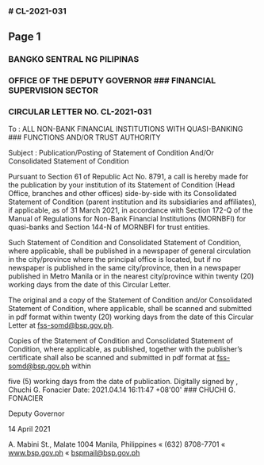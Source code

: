 ### # CL-2021-031

## Page 1

### BANGKO SENTRAL NG PILIPINAS

### OFFICE OF THE DEPUTY GOVERNOR ### FINANCIAL SUPERVISION SECTOR

### CIRCULAR LETTER NO. CL-2021-031

To : ALL NON-BANK FINANCIAL INSTITUTIONS WITH QUASI-BANKING ### FUNCTIONS AND/OR TRUST AUTHORITY

Subject : Publication/Posting of Statement of Condition And/Or Consolidated Statement of Condition

Pursuant to Section 61 of Republic Act No. 8791, a call is hereby made for the publication by your institution of its Statement of Condition (Head Office, branches and other offices) side-by-side with its Consolidated Statement of Condition (parent institution and its subsidiaries and affiliates), if applicable, as of 31 March 2021, in accordance with Section 172-Q of the Manual of Regulations for Non-Bank Financial Institutions (MORNBFI) for quasi-banks and Section 144-N of MORNBFI for trust entities.

Such Statement of Condition and Consolidated Statement of Condition, where applicable, shall be published in a newspaper of general circulation in the city/province where the principal office is located, but if no newspaper is published in the same city/province, then in a newspaper published in Metro Manila or in the nearest city/province within twenty (20) working days from the date of this Circular Letter.

The original and a copy of the Statement of Condition and/or Consolidated Statement of Condition, where applicable, shall be scanned and submitted in pdf format within twenty (20) working days from the date of this Circular Letter at fss-somd@bsp.gov.ph.

Copies of the Statement of Condition and Consolidated Statement of Condition, where applicable, as published, together with the publisher’s certificate shall also be scanned and submitted in pdf format at fss-somd@bsp.gov.ph within

five (5) working days from the date of publication. Digitally signed by , Chuchi G. Fonacier Date: 2021.04.14 16:11:47 +08'00' ### CHUCHI G. FONACIER

Deputy Governor

14 April 2021

A. Mabini St., Malate 1004 Manila, Philippines « (632) 8708-7701 « www.bsp.gov.ph « bspmail@bsp.gov.ph 